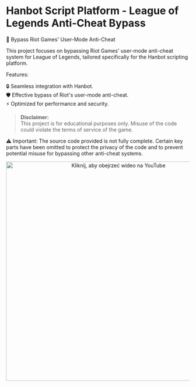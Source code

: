 # **Hanbot Script Platform - League of Legends Anti-Cheat Bypass**

🚀 Bypass Riot Games' User-Mode Anti-Cheat

This project focuses on bypassing Riot Games' user-mode anti-cheat system for League of Legends, tailored specifically for the Hanbot scripting platform.

Features:

🔒 Seamless integration with Hanbot.  
🛡️ Effective bypass of Riot's user-mode anti-cheat.  
⚡ Optimized for performance and security.  

> **Disclaimer:**  
> This project is for educational purposes only. Misuse of the code could violate the terms of service of the game.

⚠️ Important:
The source code provided is not fully complete. Certain key parts have been omitted to protect the privacy of the code and to prevent potential misuse for bypassing other anti-cheat systems.

<p align="center">
  <a href="https://youtu.be/scgtAaRMpAY?si=4gVuCnQ3hF9WO_lq">
    <img src="https://img.youtube.com/vi/scgtAaRMpAY/0.jpg" alt="Kliknij, aby obejrzeć wideo na YouTube" width="600">
  </a>
</p>
